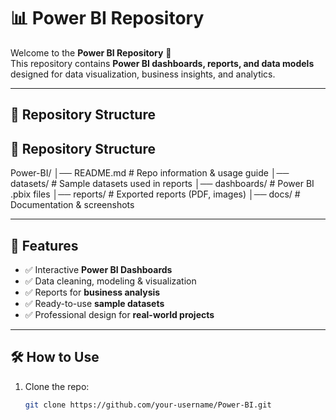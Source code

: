 # 📊 Power BI Repository

Welcome to the **Power BI Repository** 🎉  
This repository contains **Power BI dashboards, reports, and data models** designed for data visualization, business insights, and analytics.

---

## 📂 Repository Structure
## 📂 Repository Structure
Power-BI/
│── README.md # Repo information & usage guide
│── datasets/ # Sample datasets used in reports
│── dashboards/ # Power BI .pbix files
│── reports/ # Exported reports (PDF, images)
│── docs/ # Documentation & screenshots


---

## 🚀 Features
- ✅ Interactive **Power BI Dashboards**
- ✅ Data cleaning, modeling & visualization
- ✅ Reports for **business analysis**
- ✅ Ready-to-use **sample datasets**
- ✅ Professional design for **real-world projects**

---

## 🛠️ How to Use
1. Clone the repo:
   ```bash
   git clone https://github.com/your-username/Power-BI.git
